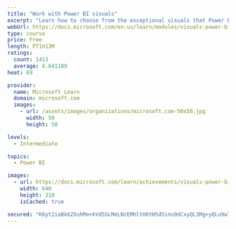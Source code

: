 ```yaml
---
title: "Work with Power BI visuals"
excerpt: "Learn how to choose from the exceptional visuals that Power BI makes available to you. Formatting visuals will direct the user’s attention to exactly where you want it, while helping to make the visual easier to read and interpret. You will also learn about how to use key performance indicators (KPIs)."
webUrl: https://docs.microsoft.com/en-us/learn/modules/visuals-power-bi/
type: course
price: Free
length: PT1H13M
ratings:
  count: 1413
  average: 4.641189
heat: 69

provider:
  name: Microsoft Learn
  domain: microsoft.com
  images:
    - url: /assets/images/organizations/microsoft.com-50x50.jpg
      width: 50
      height: 50

levels:
  - Intermediate

topics:
  - Power BI

images:
  - url: https://docs.microsoft.com/learn/achievements/visuals-power-bi-social.png
    width: 640
    height: 318
    isCached: true

secured: "K6yt2iaBk6ZXuhMo+kVd5SLMeLNzEMhltH6tH5d5inu9dCxyQL3Mg+yQLu9wlBJhZ6DW06cdRHXcGeqWz9rXguVLPxqtRIvVn/cVrlaYy2PIqVQFG7ikRn3N6DHvY129KU6iQbpwd5xdq7YI4pNULB+pvOV+NmiBjlg8RCIKBMdiUU+G3PiJ+IrqsykNd3MiNl24iaKDO54xRQ5gUEm5+hY7atCMzRT0AY5YoqhfrMwEKsHuGv57gULpOhb+VeKV3xOlIJPp44VcelN7MrBAiXjyqK7gPwyQlgfi91cua2xAum39TXAaYHtneRsj5RriNqi8zpWy85qIq3NfYlf43w0uFSk4fJyWrPqtputjtwere+JIX5PgFNK12gpJWWluEMLkHJf+LLmSGiHBeOKAv0lG66rJr8VmUpTMmBZU1Sc=;TqtV0F6TNQQEIfMbS0CDUQ=="
---
```


